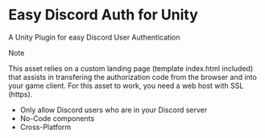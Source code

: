 # Easy Discord Auth for Unity
A Unity Plugin for easy Discord User Authentication

> [!NOTE]
> This asset relies on a custom landing page (template index.html included) that assists in transfering the authorization code from the browser and into your game client. For this asset to work, you need a web host with SSL (https).

* Only allow Discord users who are in your Discord server
* No-Code components
* Cross-Platform
